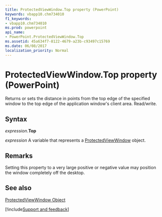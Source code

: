 ```yaml
---
title: ProtectedViewWindow.Top property (PowerPoint)
keywords: vbapp10.chm734010
f1_keywords:
- vbapp10.chm734010
ms.prod: powerpoint
api_name:
- PowerPoint.ProtectedViewWindow.Top
ms.assetid: 45a634f7-8122-4679-a23b-c93497c15769
ms.date: 06/08/2017
localization_priority: Normal
---
```



# ProtectedViewWindow.Top property (PowerPoint)

Returns or sets the distance in points from the top edge of the specified window to the top edge of the application window's client area. Read/write.


## Syntax

_expression_.**Top**

_expression_ A variable that represents a [ProtectedViewWindow](PowerPoint.ProtectedViewWindow.md) object.


## Remarks

 Setting this property to a very large positive or negative value may position the window completely off the desktop.


## See also


[ProtectedViewWindow Object](PowerPoint.ProtectedViewWindow.md)

[!include[Support and feedback](~/includes/feedback-boilerplate.md)]